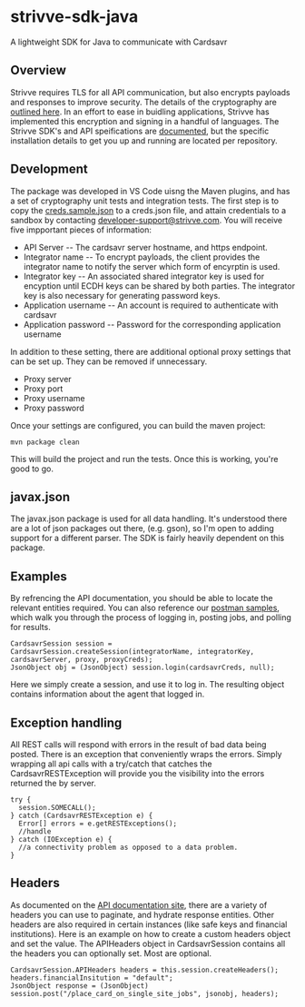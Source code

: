 # strivve-sdk-java
A lightweight SDK for Java to communicate with Cardsavr

## Overview

Strivve requires TLS for all API communication, but also encrypts payloads and responses to improve security.  The details of the cryptography are [outlined here](https://developers.strivve.com/resources/cryptography/).  In an effort to ease in buidling applications, Strivve has implemented this encryption and signing in a handful of languages.  The Strivve SDK's and API speifications are [documented](https://swch.github.io/slate), but the specific installation details to get you up and running are located per repository.

## Development

The package was developed in VS Code uisng the Maven plugins, and has a set of cryptography unit tests and integration tests.  The first step is to copy the [creds.sample.json](https://github.com/swch/strivve-sdk-java/blob/main/cardsavr/creds.sample.json) to a creds.json file, and attain credentials to a sandbox by contacting developer-support@strivve.com.  You will receive five impportant pieces of information:

- API Server -- The cardsavr server hostname, and https endpoint.
- Integrator name -- To encrypt payloads, the client provides the integrator name to notify the server which form of encyrptin is used. 
- Integrator key -- An associated shared integrator key is used for encyption until ECDH keys can be shared by both parties.  The integrator key is also necessary for generating password keys.
- Application username -- An account is required to authenticate with cardsavr
- Application password -- Password for the corresponding application username

In addition to these setting, there are additional optional proxy settings that can be set up. They can be removed if unnecessary.

- Proxy server
- Proxy port
- Proxy username
- Proxy password

Once your settings are configured, you can build the maven project:

```
mvn package clean
```

This will build the project and run the tests.  Once this is working, you're good to go.

## javax.json

The javax.json package is used for all data handling.  It's understood there are a lot of json packages out there, (e.g. gson), so I'm open to adding support for a different parser.  The SDK is fairly heavily dependent on this package.

## Examples

By refrencing the API documentation, you should be able to locate the relevant entities required.  You can also reference our [postman samples](https://github.com/swch/Strivve-SDK/blob/master/postman-samples/), which walk you through the process of logging in, posting jobs, and polling for results.

```
CardsavrSession session = CardsavrSession.createSession(integratorName, integratorKey, cardsavrServer, proxy, proxyCreds);
JsonObject obj = (JsonObject) session.login(cardsavrCreds, null);
```

Here we simply create a session, and use it to log in.  The resulting object contains information about the agent that logged in.

## Exception handling

All REST calls will respond with errors in the result of bad data being posted.  There is an exception that conveniently wraps the errors.  Simply wrapping all api calls with a try/catch that catches the CardsavrRESTException will provide you the visibility into the errors returned the by server.

```
try {
  session.SOMECALL();
} catch (CardsavrRESTException e) {
  Error[] errors = e.getRESTExceptions();
  //handle
} catch (IOException e) {
  //a connectivity problem as opposed to a data problem.
}
```

## Headers

As documented on the [API documentation site](https://swch.github.io/slate), there are a variety of headers you can use to paginate, and hydrate response entities.  Other headers are also required in certain instances (like safe keys and financial institutions).  Here is an example on how to create a custom headers object and set the value.  The APIHeaders object in CardsavrSession contains all the headers you can optionally set.  Most are optional.

```
CardsavrSession.APIHeaders headers = this.session.createHeaders();
headers.financialInsitution = "default";
JsonObject response = (JsonObject) session.post("/place_card_on_single_site_jobs", jsonobj, headers);
```

